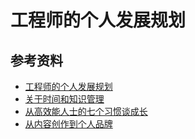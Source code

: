 # 工程师的个人发展规划

## 参考资料

-   [工程师的个人发展规划](https://speakerdeck.com/baidufe/gong-cheng-shi-de-ge-ren-fa-zhan-gui-hua)
-   [关于时间和知识管理](https://github.com/zenany/zenany.github.io/blob/master/_posts/about_time_and_knowledge_management.md)
-   [从高效能人士的七个习惯谈成长](https://www.yuque.com/zenany/up/be_independent)
-   [从内容创作到个人品牌](https://talk.bmpi.dev/2022/content-marketing-to-personal-brand/30)

